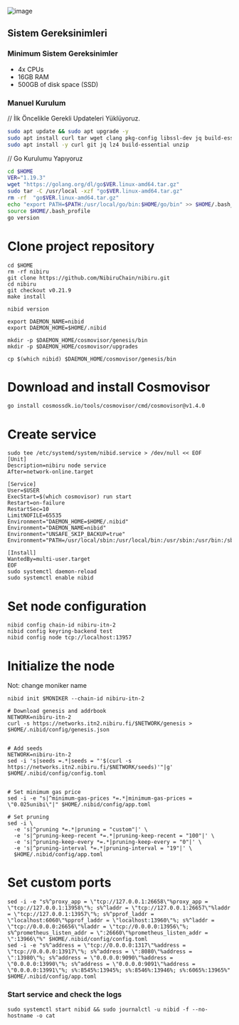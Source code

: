 ![image](https://github.com/molla202/Nibiru-ITN-2/assets/91562185/2c827e9b-ea63-45d8-bf5f-6d5756eb44d1)


## Sistem Gereksinimleri
### Minimum Sistem Gereksinimler
 - 4x CPUs
 - 16GB RAM
 - 500GB of disk space (SSD)


### Manuel Kurulum

// İlk Öncelikle Gerekli Updateleri Yüklüyoruz.

~~~bash
sudo apt update && sudo apt upgrade -y
sudo apt install curl tar wget clang pkg-config libssl-dev jq build-essential bsdmainutils git make ncdu gcc git jq chrony liblz4-tool -y
sudo apt install -y curl git jq lz4 build-essential unzip
~~~


// Go Kurulumu Yapıyoruz

~~~bash
cd $HOME
VER="1.19.3"
wget "https://golang.org/dl/go$VER.linux-amd64.tar.gz"
sudo tar -C /usr/local -xzf "go$VER.linux-amd64.tar.gz"
rm -rf  "go$VER.linux-amd64.tar.gz"
echo "export PATH=$PATH:/usr/local/go/bin:$HOME/go/bin" >> $HOME/.bash_profile
source $HOME/.bash_profile
go version
~~~
# Clone project repository
```
cd $HOME
rm -rf nibiru
git clone https://github.com/NibiruChain/nibiru.git
cd nibiru
git checkout v0.21.9
make install
```
```
nibid version
```
```
export DAEMON_NAME=nibid
export DAEMON_HOME=$HOME/.nibid

mkdir -p $DAEMON_HOME/cosmovisor/genesis/bin
mkdir -p $DAEMON_HOME/cosmovisor/upgrades

cp $(which nibid) $DAEMON_HOME/cosmovisor/genesis/bin
```

# Download and install Cosmovisor
```
go install cosmossdk.io/tools/cosmovisor/cmd/cosmovisor@v1.4.0
```
# Create service
```
sudo tee /etc/systemd/system/nibid.service > /dev/null << EOF
[Unit]
Description=nibiru node service
After=network-online.target

[Service]
User=$USER
ExecStart=$(which cosmovisor) run start
Restart=on-failure
RestartSec=10
LimitNOFILE=65535
Environment="DAEMON_HOME=$HOME/.nibid"
Environment="DAEMON_NAME=nibid"
Environment="UNSAFE_SKIP_BACKUP=true"
Environment="PATH=/usr/local/sbin:/usr/local/bin:/usr/sbin:/usr/bin:/sbin:/bin:/usr/games:/usr/local/games:/snap/bin:$HOME/.nibid/cosmovisor/current/bin"

[Install]
WantedBy=multi-user.target
EOF
sudo systemctl daemon-reload
sudo systemctl enable nibid
```

# Set node configuration
```
nibid config chain-id nibiru-itn-2
nibid config keyring-backend test
nibid config node tcp://localhost:13957
```
# Initialize the node
Not: change moniker name
```
nibid init $MONIKER --chain-id nibiru-itn-2
```
```
# Download genesis and addrbook
NETWORK=nibiru-itn-2
curl -s https://networks.itn2.nibiru.fi/$NETWORK/genesis > $HOME/.nibid/config/genesis.json


# Add seeds
NETWORK=nibiru-itn-2
sed -i 's|seeds =.*|seeds = "'$(curl -s https://networks.itn2.nibiru.fi/$NETWORK/seeds)'"|g' $HOME/.nibid/config/config.toml


# Set minimum gas price
sed -i -e "s|^minimum-gas-prices *=.*|minimum-gas-prices = \"0.025unibi\"|" $HOME/.nibid/config/app.toml

# Set pruning
sed -i \
  -e 's|^pruning *=.*|pruning = "custom"|' \
  -e 's|^pruning-keep-recent *=.*|pruning-keep-recent = "100"|' \
  -e 's|^pruning-keep-every *=.*|pruning-keep-every = "0"|' \
  -e 's|^pruning-interval *=.*|pruning-interval = "19"|' \
  $HOME/.nibid/config/app.toml
```
# Set custom ports
```
sed -i -e "s%^proxy_app = \"tcp://127.0.0.1:26658\"%proxy_app = \"tcp://127.0.0.1:13958\"%; s%^laddr = \"tcp://127.0.0.1:26657\"%laddr = \"tcp://127.0.0.1:13957\"%; s%^pprof_laddr = \"localhost:6060\"%pprof_laddr = \"localhost:13960\"%; s%^laddr = \"tcp://0.0.0.0:26656\"%laddr = \"tcp://0.0.0.0:13956\"%; s%^prometheus_listen_addr = \":26660\"%prometheus_listen_addr = \":13966\"%" $HOME/.nibid/config/config.toml
sed -i -e "s%^address = \"tcp://0.0.0.0:1317\"%address = \"tcp://0.0.0.0:13917\"%; s%^address = \":8080\"%address = \":13980\"%; s%^address = \"0.0.0.0:9090\"%address = \"0.0.0.0:13990\"%; s%^address = \"0.0.0.0:9091\"%address = \"0.0.0.0:13991\"%; s%:8545%:13945%; s%:8546%:13946%; s%:6065%:13965%" $HOME/.nibid/config/app.toml
```


### Start service and check the logs
```
sudo systemctl start nibid && sudo journalctl -u nibid -f --no-hostname -o cat
```
